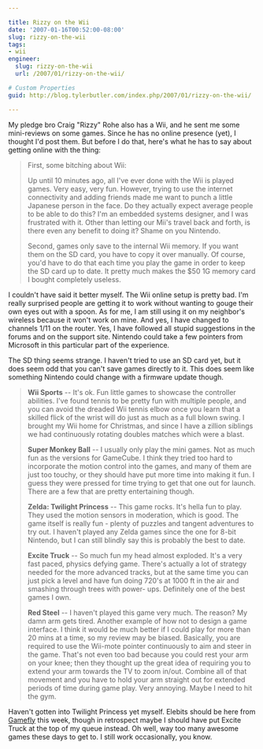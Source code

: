 ```yaml
---

title: Rizzy on the Wii
date: '2007-01-16T00:52:00-08:00'
slug: rizzy-on-the-wii
tags:
- wii
engineer:
  slug: rizzy-on-the-wii
  url: /2007/01/rizzy-on-the-wii/

# Custom Properties
guid: http://blog.tylerbutler.com/index.php/2007/01/rizzy-on-the-wii/

---
```


My pledge bro Craig "Rizzy" Rohe also has a Wii, and he sent me some mini-reviews on some games. Since he has no online presence (yet), I thought I'd
post them. But before I do that, here's what he has to say about getting
online with the thing:

> First, some bitching about Wii:
>
> Up until 10 minutes ago, all I've ever done with the Wii is played games.
Very easy, very fun. However, trying to use the internet connectivity and
adding friends made me want to punch a little Japanese person in the face. Do
they actually expect average people to be able to do this? I'm an embedded
systems designer, and I was frustrated with it. Other than letting our Mii's
travel back and forth, is there even any benefit to doing it? Shame on you
Nintendo.
>
> Second, games only save to the internal Wii memory. If you want them on the
SD card, you have to copy it over manually. Of course, you'd have to do that
each time you play the game in order to keep the SD card up to date. It pretty
much makes the $50 1G memory card I bought completely useless.

I couldn't have said it better myself. The Wii online setup is pretty bad. I'm
really surprised people are getting it to work without wanting to gouge their
own eyes out with a spoon. As for me, I am still using it on my neighbor's
wireless because it won't work on mine. And yes, I have changed to channels
1/11 on the router. Yes, I have followed all stupid suggestions in the forums
and on the support site. Nintendo could take a few pointers from Microsoft in
this particular part of the experience.

The SD thing seems strange. I haven't tried to use an SD card yet, but it does
seem odd that you can't save games directly to it. This does seem like
something Nintendo could change with a firmware update though.

> **Wii Sports** -- It's ok. Fun little games to showcase the controller
abilities. I've found tennis to be pretty fun with multiple people, and you
can avoid the dreaded Wii tennis elbow once you learn that a skilled flick of
the wrist will do just as much as a full blown swing. I brought my Wii home
for Christmas, and since I have a zillion siblings we had continuously
rotating doubles matches which were a blast.
>
> **Super Monkey Ball** -- I usually only play the mini games. Not as much fun
as the versions for GameCube. I think they tried too hard to incorporate the
motion control into the games, and many of them are just too touchy, or they
should have put more time into making it fun. I guess they were pressed for
time trying to get that one out for launch. There are a few that are pretty
entertaining though.
>
> **Zelda: Twilight Princess** -- This game rocks. It's hella fun to play. They
used the motion sensors in moderation, which is good. The game itself is
really fun - plenty of puzzles and tangent adventures to try out. I haven't
played any Zelda games since the one for 8-bit Nintendo, but I can still
blindly say this is probably the best to date.
>
> **Excite Truck** -- So much fun my head almost exploded. It's a very fast
paced, physics defying game. There's actually a lot of strategy needed for the
more advanced tracks, but at the same time you can just pick a level and have
fun doing 720's at 1000 ft in the air and smashing through trees with power-
ups. Definitely one of the best games I own.
>
> **Red Steel** -- I haven't played this game very much. The reason? My damn
arm gets tired. Another example of how not to design a game interface. I think
it would be much better if I could play for more than 20 mins at a time, so my
review may be biased. Basically, you are required to use the Wii-mote pointer
continuously to aim and steer in the game. That's not even too bad because you
could rest your arm on your knee; then they thought up the great idea of
requiring you to extend your arm towards the TV to zoom in/out. Combine all of
that movement and you have to hold your arm straight out for extended periods
of time during game play. Very annoying. Maybe I need to hit the gym.

Haven't gotten into Twilight Princess yet myself. Elebits should be here from
[Gamefly][1] this week, though in retrospect maybe I should have put Excite
Truck at the top of my queue instead. Oh well, way too many awesome games
these days to get to. I still work occasionally, you know.

   [1]: http://www.gamefly.com/
